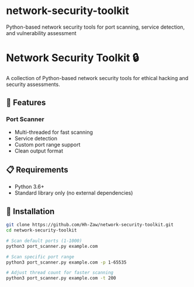 # network-security-toolkit
Python-based network security tools for port scanning, service detection, and vulnerability assessment


# Network Security Toolkit 🔒

A collection of Python-based network security tools for ethical hacking and security assessments.

## 🚀 Features

### Port Scanner
- Multi-threaded for fast scanning
- Service detection
- Custom port range support
- Clean output format

## 📋 Requirements
- Python 3.6+
- Standard library only (no external dependencies)

## 🔧 Installation
```bash
git clone https://github.com/Hh-Zaw/network-security-toolkit.git
cd network-security-toolkit

# Scan default ports (1-1000)
python3 port_scanner.py example.com

# Scan specific port range
python3 port_scanner.py example.com -p 1-65535

# Adjust thread count for faster scanning
python3 port_scanner.py example.com -t 200

